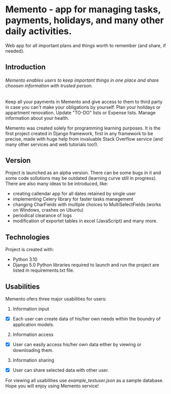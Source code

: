 
# Memento - app for managing tasks, payments, holidays, and many other daily activities.
Web app for all important plans and things worth to remember (and share, if needed).

## Introduction
###### Memento enables users to keep important things in one place and share choosen information with trusted person.
Keep all your payments in Memento and give access to them to third party in case you can't make your obligations by yourself.
Plan your holidays or appartment renovation. Update "TO-DO" lists or Expense lists. Manage information about your health.

Memento was created solely for programming learning purposes.
It is the first project created in Django framework, first in any framework to be precise, made with huge help from invaluable Stack Overflow service (and many other services and web tutorials too!).

## Version
Project is launched as an alpha version.
There can be some bugs in it and some code sollutions may be outdated (learning curve still in progress).
There are also many ideas to be introduced, like:
* creating callendar app for all dates retained by single user
* implementing Celery library for faster tasks management
* changing CharFields with multiple choices to MultiSelectFields (works on Windows, crashes on Ubuntu)
* periodical clearance of logs
* modification of exportet tables in excel (JavaScript)
and many more.

## Technologies
Project is created with:
* Python 3.10
* Django 5.0
Python libraries required to launch and run the project are listed in requirements.txt file.

## Usabilities
Memento ofers three major usabilities for users:
1. Information input
 - [x] Each user can create data of his/her own needs within the boundry of application models.

2. Information access
 - [x] User can easily access his/her own data either by viewing or downloading them.

3. Information sharing
 - [x] User can share selected data with other user.

For viewing all usabilities use _example_testuser.json_ as a sample database.
Hope you will enjoy using Memento service!